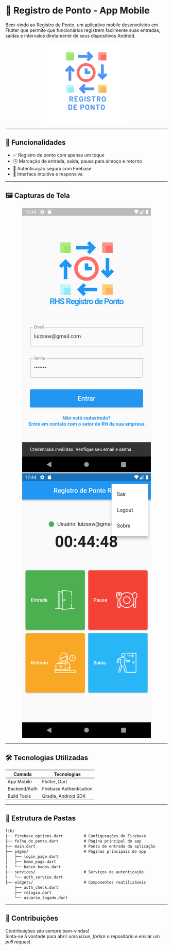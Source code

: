 
# 📲 Registro de Ponto - App Mobile

Bem-vindo ao Registro de Ponto, um aplicativo mobile desenvolvido em Flutter que permite que funcionários registrem facilmente suas entradas, saídas e intervalos diretamente de seus dispositivos Android.

<p align="center">
  <img src="imagens/registro_de_ponto_logo.png" alt="Logo Registro de Ponto" width="250"/>
</p>

---

## 🚀 Funcionalidades

- ✅ Registro de ponto com apenas um toque
- 🕒 Marcação de entrada, saída, pausa para almoço e retorno
- 🔐 Autenticação segura com Firebase
- 🎯 Interface intuitiva e responsiva
  
---

## 🖼️ Capturas de Tela

<p align="center">
  <img src="imagens/imagem_demostracao_1.png" alt="Imagem de Demostração" width="400"/>
  <img src="imagens/imagem_demostracao_2.png" alt="Imagem de Demostração" width="400"/>
</p>

---

## 🛠️ Tecnologias Utilizadas

| Camada        | Tecnologias               |
|---------------|---------------------------|
| App Mobile    | Flutter, Dart             |
| Backend/Auth  | Firebase Authentication   |
| Build Tools   | Gradle, Android SDK       |

---

## 📁 Estrutura de Pastas

```
lib/
├── firebase_options.dart         # Configurações do Firebase
├── folha_de_ponto.dart           # Página principal do app
├── main.dart                     # Ponto de entrada da aplicação
├── pages/                        # Páginas principais do app
│   ├── login_page.dart
│   ├── home_page.dart
│   └── banco_bados.dart
├── services/                     # Serviços de autenticação
│   └── auth_service.dart
├── widgets/                      # Componentes reutilizáveis
    ├── auth_check.dart
    ├── relogio.dart
    └── usuario_logado.dart

```
---

## 🤝 Contribuições

Contribuições são sempre bem-vindas!  
Sinta-se à vontade para abrir uma *issue*, *forkar* o repositório e enviar um *pull request*.

